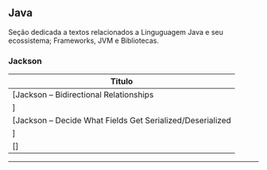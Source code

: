 ## Java

Seção dedicada a textos relacionados a Linguguagem Java e seu ecossistema; Frameworks, JVM e Bibliotecas.

### Jackson

| **Titulo**  |
|---|
|[Jackson – Bidirectional Relationships
]|
|[Jackson – Decide What Fields Get Serialized/Deserialized
]|
|[]|
------------


[Jackson – Bidirectional Relationships
]: <https://www.baeldung.com/jackson-bidirectional-relationships-and-infinite-recursion>
[Jackson – Decide What Fields Get Serialized/Deserialized
]:<https://www.baeldung.com/jackson-field-serializable-deserializable-or-not>
[Jackson Date]: <https://www.baeldung.com/jackson-serialize-dates>
